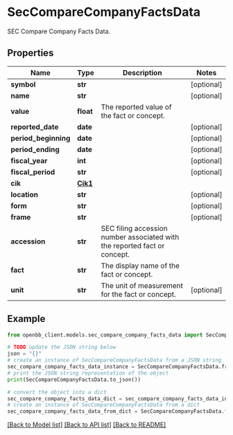# SecCompareCompanyFactsData

SEC Compare Company Facts Data.

## Properties

Name | Type | Description | Notes
------------ | ------------- | ------------- | -------------
**symbol** | **str** |  | [optional] 
**name** | **str** |  | [optional] 
**value** | **float** | The reported value of the fact or concept. | 
**reported_date** | **date** |  | [optional] 
**period_beginning** | **date** |  | [optional] 
**period_ending** | **date** |  | [optional] 
**fiscal_year** | **int** |  | [optional] 
**fiscal_period** | **str** |  | [optional] 
**cik** | [**Cik1**](Cik1.md) |  | 
**location** | **str** |  | [optional] 
**form** | **str** |  | [optional] 
**frame** | **str** |  | [optional] 
**accession** | **str** | SEC filing accession number associated with the reported fact or concept. | 
**fact** | **str** | The display name of the fact or concept. | 
**unit** | **str** | The unit of measurement for the fact or concept. | [optional] 

## Example

```python
from openbb_client.models.sec_compare_company_facts_data import SecCompareCompanyFactsData

# TODO update the JSON string below
json = "{}"
# create an instance of SecCompareCompanyFactsData from a JSON string
sec_compare_company_facts_data_instance = SecCompareCompanyFactsData.from_json(json)
# print the JSON string representation of the object
print(SecCompareCompanyFactsData.to_json())

# convert the object into a dict
sec_compare_company_facts_data_dict = sec_compare_company_facts_data_instance.to_dict()
# create an instance of SecCompareCompanyFactsData from a dict
sec_compare_company_facts_data_from_dict = SecCompareCompanyFactsData.from_dict(sec_compare_company_facts_data_dict)
```
[[Back to Model list]](../README.md#documentation-for-models) [[Back to API list]](../README.md#documentation-for-api-endpoints) [[Back to README]](../README.md)



